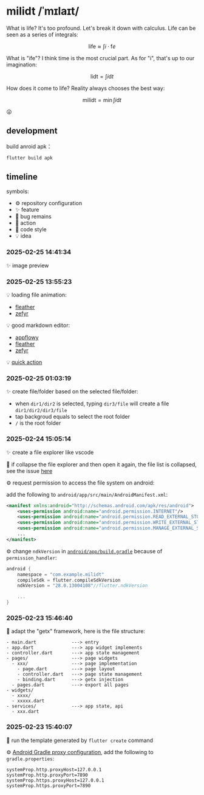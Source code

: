 # milidt /ˈmɪlaɪt/

What is life? It's too profound. Let's break it down with calculus. Life can be seen as a series of integrals:

<!-- e is kind of like t -->
<!-- how to write f like d? -->

$$
\text{life} \approx \int i \cdot \text{f}e
$$

What is "ife"? I think time is the most crucial part. As for "i", that's up to our imagination:

$$
\text{lidt} = \int i \text{d}t 
$$

How does it come to life? Reality always chooses the best way:

$$
\text{milidt} = \min \int i \text{d}t
$$

:stuck_out_tongue_winking_eye:

## development

build anroid apk：

```bash
flutter build apk
```


## timeline

symbols:

- :gear: repository configuration
- :sparkles: feature
- :bug: bug remains
- :rocket: action 
- :page_facing_up: code style
- :bulb: idea

### 2025-02-25 14:41:34

:sparkles: image preview

### 2025-02-25 13:55:23

:bulb: loading file animation:

- [fleather](https://fleather-editor.github.io/docs/getting-started/quick-start/)
- [zefyr](https://zefyr-editor.gitbook.io/docs/quick-start)

:bulb: good markdown editor:

- [appflowy](https://github.com/appflowy-io/appflowy-editor)
- [fleather](https://fleather-editor.github.io/docs/getting-started/quick-start/)
- [zefyr](https://zefyr-editor.gitbook.io/docs/quick-start)

:bulb: [quick action](https://pub.dev/packages/quick_actions)

### 2025-02-25 01:03:19

:sparkles: create file/folder based on the selected file/folder:

- when `dir1/dir2` is selected, typing `dir3/file` will create a file `dir1/dir2/dir3/file`
- tap backgroud equals to select the root folder
- `/` is the root folder

### 2025-02-24 15:05:14

:sparkles: create a file explorer like vscode

:bug: if collapse the file explorer and then open it again, the file list is collapsed, see the issue [here](https://github.com/embraceitmobile/animated_tree_view/issues/61)

:gear: request permission to access the file system on android:

add the following to `android/app/src/main/AndroidManifest.xml`:

```xml
<manifest xmlns:android="http://schemas.android.com/apk/res/android">
    <uses-permission android:name="android.permission.INTERNET"/>
    <uses-permission android:name="android.permission.READ_EXTERNAL_STORAGE"/>
    <uses-permission android:name="android.permission.WRITE_EXTERNAL_STORAGE"/>
    <uses-permission android:name="android.permission.MANAGE_EXTERNAL_STORAGE" />
    ...
</manifest>
```

:gear: change `ndkVersion` in [`android/app/build.gradle`](android/app/build.gradle.kts) because of `permission_handler`:

```gradle
android {
    namespace = "com.example.milidt"
    compileSdk = flutter.compileSdkVersion
    ndkVersion = "28.0.13004108"//flutter.ndkVersion

    ...
}
```

### 2025-02-23 15:46:40

:page_facing_up: adapt the "getx" framework, here is the file structure:

```plaintext
- main.dart             ---> entry 
- app.dart              ---> app widget implements
- controller.dart       ---> app state management
- pages/                ---> page widgets
  - xxx/                ---> page implementation
    - page.dart         ---> page layout
    - controller.dart   ---> page state management
    - binding.dart      ---> getx injection 
  - pages.dart          ---> export all pages
- widgets/
  - xxxx/
  - xxxxx.dart
- services/             ---> app state, api
  - xxx.dart
```

### 2025-02-23 15:40:07

:rocket: run the template generated by `flutter create` command

:gear: [Android Gradle proxy configuration](https://stackoverflow.com/questions/5991194/gradle-proxy-configuration), add the following to `gradle.properties`:

```properties
systemProp.http.proxyHost=127.0.0.1
systemProp.http.proxyPort=7890
systemProp.https.proxyHost=127.0.0.1
systemProp.https.proxyPort=7890
```
